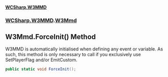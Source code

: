 #### [WCSharp\.W3MMD](README.md 'README')
### [WCSharp\.W3MMD](WCSharp.W3MMD.md 'WCSharp\.W3MMD').[W3Mmd](WCSharp.W3MMD.W3Mmd.md 'WCSharp\.W3MMD\.W3Mmd')

## W3Mmd\.ForceInit\(\) Method


W3MMD is automatically initialised when defining any event or variable.
            As such, this method is only necessary to call if you exclusively use SetPlayerFlag and/or EmitCustom\.

```csharp
public static void ForceInit();
```